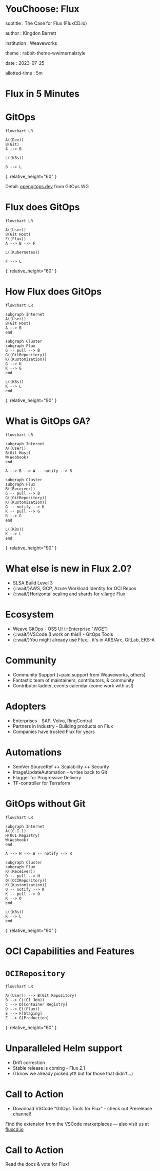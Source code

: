 # YouChoose: Flux

subtitle
:   The Case for Flux (FluxCD.io)

author
:   Kingdon Barrett

institution
:   Weaveworks

theme
:   rabbit-theme-wwinternalstyle

date
:   2023-07-25

allotted-time
:   5m

# Flux in 5 Minutes

# GitOps

```mermaid
flowchart LR

A((Dev))
B(Git)
A --> B

L((K8s))

B --> L
```
{:
  relative_height="60"
}

Detail: [opengitops.dev](https://opengitops.dev) from GitOps WG

# Flux does GitOps

```mermaid
flowchart LR

A((User))
B(Git Host)
F((Flux))
A --> B --> F

L((Kubernetes))

F --> L
```
{:
  relative_height="60"
}

# How Flux does GitOps

```mermaid
flowchart LR

subgraph Internet
A((User))
B(Git Host)
A --> B
end

subgraph Cluster
subgraph Flux
G -- pull --> B
G((GitRepository))
K((Kustomization))
G --> K
K --> G
end

L((K8s))
K --> L
end
```
{:
  relative_height="90"
}

# What is GitOps GA?

```mermaid
flowchart LR

subgraph Internet
A((User))
B(Git Host)
W(Webhook)
end

A --> B --> W -- notify --> R

subgraph Cluster
subgraph Flux
R((Receiver))
G -- pull --> B
G((GitRepository))
K((Kustomization))
G -- notify --> K
K -- pull --> G
R --> G
end

L((K8s))
K --> L
end
```
{:
  relative_height="90"
}

# What else is new in Flux 2.0?

* SLSA Build Level 3
* {::wait/}AWS, GCP, Azure Workload Identity for OCI Repos
* {::wait/}Horizontal scaling and shards for v.large Flux

# Ecosystem

* Weave GitOps - OSS UI (+Enterprise "WGE")
* {::wait/}VSCode (I work on this!) - GitOps Tools
* {::wait/}You might already use Flux... it's in AKS/Arc, GitLab, EKS-A

# Community

* Community Support (+paid support from Weaveworks, others)
* Fantastic team of maintainers, contributors, & community
* Contributor ladder, events calendar (come work with us!)

# Adopters

* Enterprises - SAP, Volvo, RingCentral
* Partners in Industry - Building products on Flux
* Companies have trusted Flux for years

# Automations

* SemVer SourceRef ++ Scalability ++ Security
* ImageUpdateAutomation - writes back to Git
* Flagger for Progressive Delivery
* TF-controller for Terraform

# GitOps without Git

```mermaid
flowchart LR

subgraph Internet
A((C.I.))
H(OCI Registry)
W(Webhook)
end

A --> H --> W -- notify --> R

subgraph Cluster
subgraph Flux
R((Receiver))
O -- pull --> H
O((OCIRepository))
K((Kustomization))
O -- notify --> K
K -- pull --> O
R --> O
end

L((K8s))
K --> L
end
```
{:
  relative_height="90"
}

# OCI Capabilities and Features

# `OCIRepository`

```mermaid
flowchart LR

A((User)) --> B(Git Repository)
B --> C((CI Job))
C --> D[Container Registry]
D --> E((Flux))
E --> F[Staging]
E --> G[Production]
```
{:
  relative_height="60"
}

# Unparalleled Helm support

* Drift correction
* Stable release is coming - Flux 2.1
* (I know we already picked ytt! but for those that didn't...)

# Call to Action

* Download VSCode "GitOps Tools for Flux" - check out Prerelease channel!

Find the extension from the VSCode marketplaces — also visit us at [fluxcd.io](https://fluxcd.io)

# Call to Action

Read the docs & vote for Flux!
